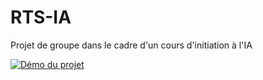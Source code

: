 # RTS-IA
Projet de groupe dans le cadre d'un cours d'initiation à l'IA

[![Démo du projet](https://img.youtube.com/vi/EUo8jj1pYLU/0.jpg)](https://www.youtube.com/watch?v=EUo8jj1pYLU)
